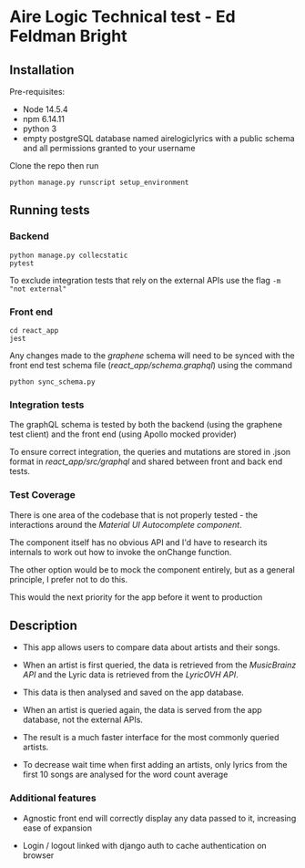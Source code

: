 # Aire Logic Technical test - Ed Feldman Bright


## Installation

Pre-requisites:
- Node 14.5.4
- npm 6.14.11
- python 3
- empty postgreSQL database named airelogiclyrics with a public schema and all permissions granted to your username

Clone the repo then run
```
python manage.py runscript setup_environment
```

## Running tests

### Backend
```
python manage.py collecstatic
pytest
```
To exclude integration tests that rely on the external APIs use the flag ```-m "not external"```


### Front end
```
cd react_app
jest
```

Any changes made to the *graphene* schema will need to be synced with the front end test schema file (*react_app/schema.graphql*) using the command
```
python sync_schema.py
```

### Integration tests

The graphQL schema is tested by both the backend (using the graphene test client) and the front end (using Apollo mocked provider)

To ensure correct integration, the queries and mutations are stored in .json format in *react_app/src/graphql* and shared between front and back end tests.


### Test Coverage

There is one area of the codebase that is not properly tested - the interactions around the *Material UI Autocomplete component*.

The component itself has no obvious API and I'd have to research its internals to work out how to invoke the onChange function.

The other option would be to mock the component entirely, but as a general principle, I prefer not to do this.

This would the next priority for the app before it went to production


## Description

- This app allows users to compare data about artists and their songs.


- When an artist is first queried, the data is retrieved from the *MusicBrainz API* and the Lyric data is retrieved from the *LyricOVH API*.


- This data is then analysed and saved on the app database.


- When an artist is queried again, the data is served from the app database, not the external APIs.


- The result is a much faster interface for the most commonly queried artists.


- To decrease wait time when first adding an artists, only lyrics from the first 10 songs are analysed for the word count average


### Additional features

- Agnostic front end will correctly display any data passed to it, increasing ease of expansion


- Login / logout linked with django auth to cache authentication on browser

